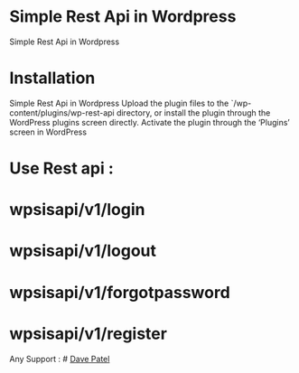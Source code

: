 # Simple Rest Api in Wordpress
Simple Rest Api in Wordpress

# Installation
Simple Rest Api in Wordpress
Upload the plugin files to the `/wp-content/plugins/wp-rest-api directory, or install the plugin through the WordPress plugins screen directly.
Activate the plugin through the ‘Plugins’ screen in WordPress

# Use Rest api :

# wpsisapi/v1/login
# wpsisapi/v1/logout
# wpsisapi/v1/forgotpassword
# wpsisapi/v1/register

Any Support : # [Dave Patel](mailto:dave.dwis@gmail.com)

